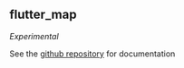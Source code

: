 ## flutter_map

*Experimental*

See the [github repository](https://github.com/apptreesoftware/flutter_map) for documentation
